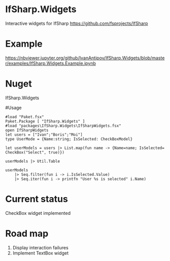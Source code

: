 # IfSharp.Widgets
Interactive widgets for IfSharp https://github.com/fsprojects/IfSharp

# Example
https://nbviewer.jupyter.org/github/IvanAntipov/IfSharp.Widgets/blob/master/examples/IfSharp.Widgets.Example.ipynb

# Nuget
IfSharp.Widgets

#Usage
```
#load "Paket.fsx"
Paket.Package [ "IfSharp.Widgets" ]
#load "packages\IfSharp.Widgets\IfSharpWidgets.fsx"
open IfSharpWidgets
let users = ["Ivan";"Boris";"Moi"]
type UserMode = {Name:string; IsSelected: CheckBoxModel}

let userModels = users |> List.map(fun name -> {Name=name; IsSelected= CheckBox("Select", true)})

userModels |> Util.Table

userModels 
    |> Seq.filter(fun i -> i.IsSelected.Value)
    |> Seq.iter(fun i -> printfn "User %s is selected" i.Name)
```

# Current status
CheckBox widget implemented

# Road map
1. Display interaction failures
2. Implement TextBox widget

